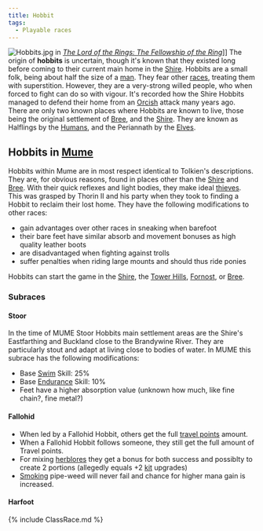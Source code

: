 ```yaml
---
title: Hobbit
tags:
  - Playable races
---
```

![](Hobbits.jpg "Hobbits.jpg") in *[The Lord of the Rings: The
Fellowship of the
Ring](The_Lord_of_the_Rings:_The_Fellowship_of_the_Ring_(film) "wikilink")*\]\]
The origin of **hobbits** is uncertain, though it's known that they
existed long before coming to their current main home in the
[Shire](Shire "wikilink"). Hobbits are a small folk, being about half
the size of a [man](man "wikilink"). They fear other
[races](race "wikilink"), treating them with superstition. However, they
are a very-strong willed people, who when forced to fight can do so with
vigour. It's recorded how the Shire Hobbits managed to defend their home
from an [Orcish](Orc "wikilink") attack many years ago. There are only
two known places where Hobbits are known to live, those being the
original settlement of [Bree](Bree "wikilink"), and the
[Shire](Shire "wikilink"). They are known as Halflings by the
[Humans](Man "wikilink"), and the Periannath by the
[Elves](elf "wikilink").

## Hobbits in [Mume](MUME "wikilink")

Hobbits within Mume are in most respect identical to Tolkien's
descriptions. They are, for obvious reasons, found in places other than
the [Shire](Shire "wikilink") and [Bree](Bree "wikilink"). With their
quick reflexes and light bodies, they make ideal
[thieves](thief "wikilink"). This was grasped by Thorin II and his party
when they took to finding a Hobbit to reclaim their lost home. They have
the following modifications to other races:

- gain advantages over other races in sneaking when barefoot
- their bare feet have similar absorb and movement bonuses as high
  quality leather boots
- are disadvantaged when fighting against trolls
- suffer penalties when riding large mounts and should thus ride ponies

Hobbits can start the game in the [Shire](Shire "wikilink"), the [Tower
Hills](Tower_Hills "wikilink"), [Fornost](Fornost "wikilink"), or
[Bree](Bree "wikilink").

### Subraces

#### Stoor

In the time of MUME Stoor Hobbits main settlement areas are the Shire's
Eastfarthing and Buckland close to the Brandywine River. They are
particularly stout and adapt at living close to bodies of water. In MUME
this subrace has the following modifications:

- Base [Swim](Swim "wikilink") Skill: 25%
- Base [Endurance](Endurance "wikilink") Skill: 10%
- Feet have a higher absorption value (unknown how much, like fine
  chain?, fine metal?)

#### Fallohid

- When led by a Fallohid Hobbit, others get the full [travel
  points](travel_points "wikilink") amount.
- When a Fallohid Hobbit follows someone, they still get the full amount
  of Travel points.
- For mixing [herblores](herblores "wikilink") they get a bonus for both
  success and possiblty to create 2 portions (allegedly equals +2
  [kit](herbal_kit "wikilink") upgrades)
- [Smoking](Smoking "wikilink") pipe-weed will never fail and chance for
  higher mana gain is increased.

#### Harfoot

{% include ClassRace.md %}
